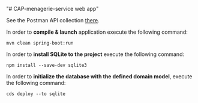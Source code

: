 "# CAP-menagerie-service web app" 

See the Postman API collection [there](https://www.getpostman.com/collections/520471b778b0f77a415c).

In order to **compile & launch** application execute the following command:
```shell
mvn clean spring-boot:run
```


In order to **install SQLite to the project**
execute  the following command:
```shell
npm install --save-dev sqlite3
```

In order to **initialize the database with the defined domain model**,
execute the following command:
```shell
cds deploy --to sqlite
```

